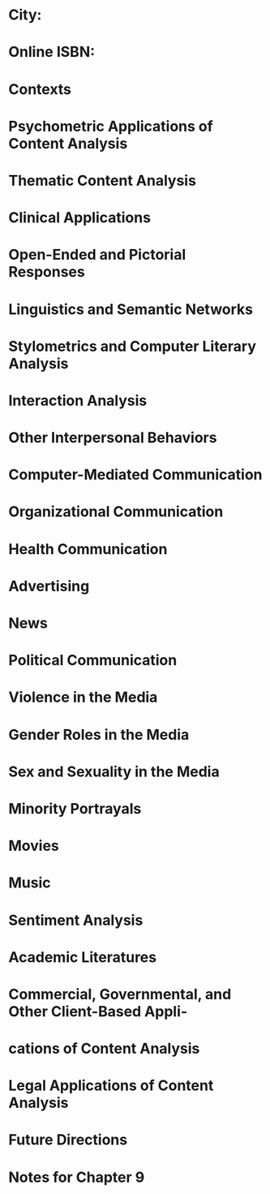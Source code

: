 # City: 
# Online ISBN:
# Contexts 
# Psychometric Applications of Content Analysis 
# Thematic Content Analysis 
# Clinical Applications 
# Open-Ended and Pictorial Responses 
# Linguistics and Semantic Networks 
# Stylometrics and Computer Literary Analysis 
# Interaction Analysis 
# Other Interpersonal Behaviors 
# Computer-Mediated Communication 
# Organizational Communication 
# Health Communication 
# Advertising 
# News 
# Political Communication 
# Violence in the Media 
# Gender Roles in the Media 
# Sex and Sexuality in the Media 
# Minority Portrayals 
# Movies 
# Music 
# Sentiment Analysis 
# Academic Literatures 
# Commercial, Governmental, and Other Client-Based Appli-
# cations of Content Analysis 
# Legal Applications of Content Analysis 
# Future Directions 
# Notes for Chapter 9 
